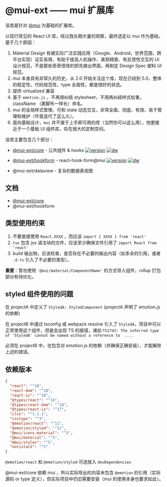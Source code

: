 # @mui-ext —— mui 扩展库

该库是针对 [@mui](https://mui.com/) 为基础的扩展库。

以现行常见的 React UI 库，经过我长期大量的观察，最终选定以 mui 作为基础，基于几个原因：

1. Material Design 有被实际广泛实践应用（Google、Android，世界范围，跨平台实现）证实易用、有助于提高人机操作、美观精致、有反馈性交互的 UI 设计规范，不是那些奇奇怪怪的把先做出界面，再制定 Design Spec 塑料 UI 规范。
2. mui 本身具有非常久的历史，从 2.0 开始关注这个库，现在已经到 5.0，整体的稳定性，代码规范性，type 全面性，都是很好的状态。
3. 提供 virtualized 兼容
4. 基于 `emotion.js` ，不再用纠结 stylesheet，不用再纠结样式权重，className （裹脚布一样长）命名。
5. mui 的全局样式管理，可和 state 动态交互，非常全面、彻底、有效、易于管理和维护（毕竟迭代了这么久）。
6. 面向基础设计，`mui` 并不属于上手即可用的库（当然你可以这么用），他更接近于一个基础 UI 组件库，存在很大的定制空间。

该库主要包含几个部分：

- [@mui-ext/core](packages/core/README.md) - 公共组件 & hooks [![version](https://img.shields.io/npm/v/@mui-ext/core?style=for-the-badge)](https://www.npmjs.com/package/@mui-ext/core) [![dw](https://img.shields.io/npm/dw/@mui-ext/core?style=for-the-badge)](https://www.npmjs.com/package/@mui-ext/core)

- [@mui-ext/hookform](packages/hookform/README.md) - react-hook-form@mui [![version](https://img.shields.io/npm/v/@mui-ext/hookform?style=for-the-badge)](https://www.npmjs.com/package/@mui-ext/hookform) [![dw](https://img.shields.io/npm/dw/@mui-ext/hookform?style=for-the-badge)](https://www.npmjs.com/package/@mui-ext/hookform)

- @mui-ext/dataview - 复杂的数据表视图

## 文档

- [@mui-ext/core](https://gitee.com/janpoem/mui-ext/tree/master/docs/core)
- @mui-ext/hookform

## 类型使用约束

1. 不要直接使用 `React.XXXX` ，而应该 `import { XXXX } from 'react'`
2. `tsx` 包含 jsx 语法块的文件，应该至少确保文件引用了 `import React from 'react'`
3. build 输出物，应该检查，是否存在不必要的输出内容（如多余的引用，或者 `.d.ts` 引入了不必要的类型）。

**重要**：暂勿使用 `'@mui/material/ComponentName'` 的方式导入组件，rollup 打包部分有待优化。

## styled 组件使用的问题

在 projectA 中定义了 `StyledA: StyledComponent` (projectA 声明了 emotion.js 的依赖)

在 projectB 中通过 tsconfig 或 webpack resolve 引入了 `StyledA`，项目中可以正常使用这个组件，但是会出现 TS 的报错，诸如 `TS2742: The inferred type of 'StyledA' cannot be named without a reference to  ....`

必须在 projectB 中，也包含对 emotion.js 的依赖（并确保正确安装），才能解除上述的错误。

## 依赖版本

```json
{
  "react": "^18",
  "react-dom": "^18",
  "react-is": "^18",
  "@types/react": "^18",
  "@types/react-dom": "^18",
  "@types/react-is": "^17",
  "clsx": "^1.2.1",
  "csstype": "^3",
  "@emotion/react": "^11",
  "@emotion/styled": "^11",
  "@mui/icons-material": "^5",
  "@mui/material": "^5",
  "@mui/styles": "^5",
  "notistack": "^2"
}
```

`@emotion/react` 和 `@emotion/styled` 可选放入 `devDependencies`

@mui-ext/core 依赖 mui ，所以实际导出的内容未包含 `@emotion` 的引用（实际源码 or type 定义），但实际项目中仍旧需要安装（mui 的使用本身也要求如此）。
